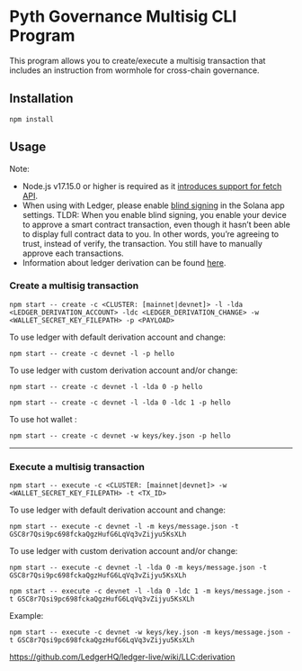 # Pyth Governance Multisig CLI Program

This program allows you to create/execute a multisig transaction that includes an instruction from wormhole for cross-chain governance.

## Installation

```
npm install
```

## Usage

Note:

- Node.js v17.15.0 or higher is required as it [introduces support for fetch API](https://nodejs.org/tr/blog/release/v17.5.0/).
- When using with Ledger, please enable [blind signing](https://www.ledger.com/academy/enable-blind-signing-why-when-and-how-to-stay-safe) in the Solana app settings. TLDR: When you enable blind signing, you enable your device to approve a smart contract transaction, even though it hasn’t been able to display full contract data to you. In other words, you’re agreeing to trust, instead of verify, the transaction. You still have to manually approve each transactions.
- Information about ledger derivation can be found [here](https://github.com/LedgerHQ/ledger-live-common/blob/master/docs/derivation.md).

### Create a multisig transaction

```
npm start -- create -c <CLUSTER: [mainnet|devnet]> -l -lda <LEDGER_DERIVATION_ACCOUNT> -ldc <LEDGER_DERIVATION_CHANGE> -w <WALLET_SECRET_KEY_FILEPATH> -p <PAYLOAD>
```

To use ledger with default derivation account and change:

```
npm start -- create -c devnet -l -p hello
```

To use ledger with custom derivation account and/or change:

```
npm start -- create -c devnet -l -lda 0 -p hello

npm start -- create -c devnet -l -lda 0 -ldc 1 -p hello
```

To use hot wallet :

```
npm start -- create -c devnet -w keys/key.json -p hello
```

---

### Execute a multisig transaction

```
npm start -- execute -c <CLUSTER: [mainnet|devnet]> -w <WALLET_SECRET_KEY_FILEPATH> -t <TX_ID>
```

To use ledger with default derivation account and change:

```
npm start -- execute -c devnet -l -m keys/message.json -t GSC8r7Qsi9pc698fckaQgzHufG6LqVq3vZijyu5KsXLh
```

To use ledger with custom derivation account and/or change:

```
npm start -- execute -c devnet -l -lda 0 -m keys/message.json -t GSC8r7Qsi9pc698fckaQgzHufG6LqVq3vZijyu5KsXLh

npm start -- execute -c devnet -l -lda 0 -ldc 1 -m keys/message.json -t GSC8r7Qsi9pc698fckaQgzHufG6LqVq3vZijyu5KsXLh
```

Example:

```
npm start -- execute -c devnet -w keys/key.json -m keys/message.json -t GSC8r7Qsi9pc698fckaQgzHufG6LqVq3vZijyu5KsXLh
```

https://github.com/LedgerHQ/ledger-live/wiki/LLC:derivation
